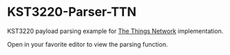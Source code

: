 # KST3220-Parser-TTN
KST3220 payload parsing example for [The Things Network](https://www.thethingsnetwork.org) implementation. 


Open in your favorite editor to view the parsing function.
